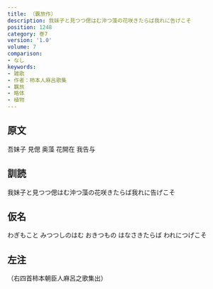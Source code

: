 ```yaml
---
title: （覊旅作）
description: 我妹子と見つつ偲はむ沖つ藻の花咲きたらば我れに告げこそ
position: 1248
category: 巻7
version: '1.0'
volume: 7
comparison:
- なし
keywords:
- 雑歌
- 作者：柿本人麻呂歌集
- 羈旅
- 略体
- 植物
---
```


## 原文

吾妹子 見偲 奥藻 花開在 我告与

## 訓読

我妹子と見つつ偲はむ沖つ藻の花咲きたらば我れに告げこそ

## 仮名

わぎもこと みつつしのはむ おきつもの はなさきたらば われにつげこそ

## 左注

（右四首柿本朝臣人麻呂之歌集出）
